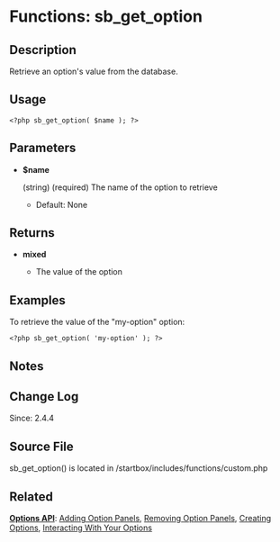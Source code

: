 # Functions: sb_get_option

## Description

Retrieve an option's value from the database.

## Usage

	<?php sb_get_option( $name ); ?>

## Parameters

* **$name**

    (string) (required) The name of the option to retrieve

	* Default: None 

## Returns

* **mixed**

	* The value of the option

## Examples

To retrieve the value of the "my-option" option:

	<?php sb_get_option( 'my-option' ); ?>

## Notes

## Change Log

Since: 2.4.4

## Source File

sb_get_option() is located in /startbox/includes/functions/custom.php

## Related

**[Options API](http://docs.wpstartbox.com/Options_API)**: [Adding Option Panels](http://docs.wpstartbox.com/Functions:sb_register_settings), [Removing Option Panels](http://docs.wpstartbox.com/Functions:sb_unregister_settings), [Creating Options](http://docs.wpstartbox.com/Options_API:Creating_Options), [Interacting With Your Options](http://docs.wpstartbox.com/Options_API#Interacting_With_Your_Options)
